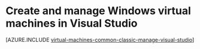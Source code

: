 <properties
   pageTitle="Create and manage Windows VMs in Visual Studio | Azure"
   description="Learn to use Visual Studio to create and manage Azure VMs running Windows"
   services="visual-studio-online,virtual-machines-windows"
   documentationCenter="na"
   authors="TomArcher"
   manager="douge"
   editor="" />
<tags
	ms.service="virtual-machines-windows"
	ms.date="05/08/2016"
	wacn.date=""/>

# Create and manage Windows virtual machines in Visual Studio



[AZURE.INCLUDE [virtual-machines-common-classic-manage-visual-studio](../includes/virtual-machines-common-classic-manage-visual-studio.md)]
